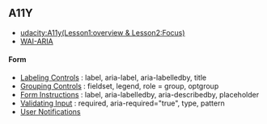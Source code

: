 ## A11Y

+ [udacity:A11y(Lesson1:overview & Lesson2:Focus)](./WebAccessibility.md)
+ [WAI-ARIA](./WAI-ARIA.md)

#### Form

+ [Labeling Controls](./Labeling_Controls.md) : label, aria-label, aria-labelledby, title
+ [Grouping Controls](./Grouping_Controls.md) : fieldset, legend, role = group, optgroup
+ [Form Instructions](./Form_Instructions.md) : label, aria-labelledby, aria-describedby, placeholder
+ [Validating Input](./Validating_Input.md) : required, aria-required="true", type, pattern
+ [User Notifications](./User_Notifications.md) 